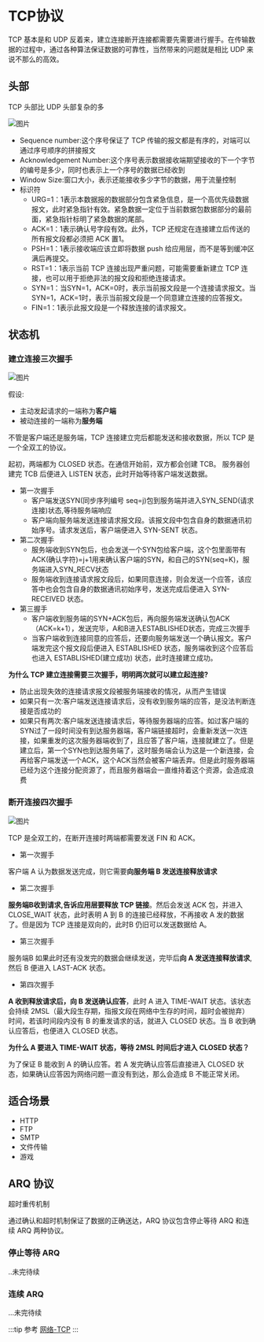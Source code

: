 # TCP协议

TCP 基本是和 UDP 反着来，建立连接断开连接都需要先需要进行握手。在传输数据的过程中，通过各种算法保证数据的可靠性，当然带来的问题就是相比 UDP 来说不那么的高效。

## 头部
TCP 头部比 UDP 头部复杂的多

![图片](http://img.cdn.sugarat.top/mdImg/MTU4MzIyMDU2MTE4NA==583220561184)

* Sequence number:这个序号保证了 TCP 传输的报文都是有序的，对端可以通过序号顺序的拼接报文
* Acknowledgement Number:这个序号表示数据接收端期望接收的下一个字节的编号是多少，同时也表示上一个序号的数据已经收到
* Window Size:窗口大小，表示还能接收多少字节的数据，用于流量控制
* 标识符
  * URG=1：1表示本数据报的数据部分包含紧急信息，是一个高优先级数据报文，此时紧急指针有效。紧急数据一定位于当前数据包数据部分的最前面，紧急指针标明了紧急数据的尾部。
  * ACK=1：1表示确认号字段有效。此外，TCP 还规定在连接建立后传送的所有报文段都必须把 ACK 置1。
  * PSH=1：1表示接收端应该立即将数据 push 给应用层，而不是等到缓冲区满后再提交。
  * RST=1：1表示当前 TCP 连接出现严重问题，可能需要重新建立 TCP 连接，也可以用于拒绝非法的报文段和拒绝连接请求。
  * SYN=1：当SYN=1，ACK=0时，表示当前报文段是一个连接请求报文。当SYN=1，ACK=1时，表示当前报文段是一个同意建立连接的应答报文。
  * FIN=1：1表示此报文段是一个释放连接的请求报文。

## 状态机

### 建立连接三次握手
![图片](http://img.cdn.sugarat.top/mdImg/MTU4MzIyMzUzMzkzMQ==583223533931)

假设:
* 主动发起请求的一端称为**客户端**
* 被动连接的一端称为**服务端**

不管是客户端还是服务端，TCP 连接建立完后都能发送和接收数据，所以 TCP 是一个全双工的协议。

起初，两端都为 CLOSED 状态。在通信开始前，双方都会创建 TCB。 服务器创建完 TCB 后便进入 LISTEN 状态，此时开始等待客户端发送数据。

* 第一次握手
  * 客户端发送SYN(同步序列编号 seq=j)包到服务端并进入SYN_SEND(请求连接)状态,等待服务端响应
  * 客户端向服务端发送连接请求报文段。该报文段中包含自身的数据通讯初始序号。请求发送后，客户端便进入 SYN-SENT 状态。
* 第二次握手
  * 服务端收到SYN包后，也会发送一个SYN包给客户端，这个包里面带有ACK(确认字符)=j+1用来确认客户端的SYN，和自己的SYN(seq=K)，服务端进入SYN_RECV状态
  * 服务端收到连接请求报文段后，如果同意连接，则会发送一个应答，该应答中也会包含自身的数据通讯初始序号，发送完成后便进入 SYN-RECEIVED 状态。
* 第三握手
  * 客户端收到服务端的SYN+ACK包后，再向服务端发送确认包ACK（ACK=k+1），发送完毕，A和B进入ESTABLISHED状态，完成三次握手
  * 当客户端收到连接同意的应答后，还要向服务端发送一个确认报文。客户端发完这个报文段后便进入 ESTABLISHED 状态，服务端收到这个应答后也进入 ESTABLISHED(建立成功) 状态，此时连接建立成功。

**为什么 TCP 建立连接需要三次握手，明明两次就可以建立起连接?**
* 防止出现失效的连接请求报文段被服务端接收的情况，从而产生错误
* 如果只有一次:客户端发送连接请求后，没有收到服务端的应答，是没法判断连接是否成功的
* 如果只有两次:客户端发送连接请求后，等待服务器端的应答。如过客户端的SYN过了一段时间没有到达服务器端，客户端链接超时，会重新发送一次连接，如果重发的这次服务器端收到了，且应答了客户端，连接就建立了。但是建立后，第一个SYN也到达服务端了，这时服务端会认为这是一个新连接，会再给客户端发送一个ACK，这个ACK当然会被客户端丢弃。但是此时服务器端已经为这个连接分配资源了，而且服务器端会一直维持着这个资源，会造成浪费

### 断开连接四次握手
![图片](http://img.cdn.sugarat.top/mdImg/MTU4MzIyNDA4Mjk2Ng==583224082966)

TCP 是全双工的，在断开连接时两端都需要发送 FIN 和 ACK。

* 第一次握手

客户端 A 认为数据发送完成，则它需要**向服务端 B 发送连接释放请求**

* 第二次握手

**服务端B收到请求,告诉应用层要释放 TCP 链接**。然后会发送 ACK 包，并进入 CLOSE_WAIT 状态，此时表明 A 到 B 的连接已经释放，不再接收 A 发的数据了。但是因为 TCP 连接是双向的，此时B 仍旧可以发送数据给 A。

* 第三次握手

服务端B 如果此时还有没发完的数据会继续发送，完毕后**向 A 发送连接释放请求**,然后 B 便进入 LAST-ACK 状态。

* 第四次握手

**A 收到释放请求后，向 B 发送确认应答**，此时 A 进入 TIME-WAIT 状态。该状态会持续 2MSL（最大段生存期，指报文段在网络中生存的时间，超时会被抛弃） 时间，若该时间段内没有 B 的重发请求的话，就进入 CLOSED 状态。当 B 收到确认应答后，也便进入 CLOSED 状态。

**为什么 A 要进入 TIME-WAIT 状态，等待 2MSL 时间后才进入 CLOSED 状态？**

为了保证 B 能收到 A 的确认应答。若 A 发完确认应答后直接进入 CLOSED 状态，如果确认应答因为网络问题一直没有到达，那么会造成 B 不能正常关闭。

## 适合场景
* HTTP
* FTP
* SMTP
* 文件传输
* 游戏

## ARQ 协议
超时重传机制

通过确认和超时机制保证了数据的正确送达，ARQ 协议包含停止等待 ARQ 和连续 ARQ 两种协议。

### 停止等待 ARQ
..未完待续
### 连续 ARQ
...未完待续

:::tip 参考
[网络-TCP](https://yuchengkai.cn/docs/cs/#tcp)
:::